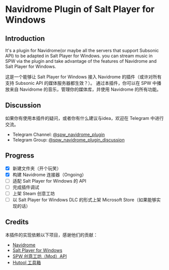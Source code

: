 # Navidrome Plugin of Salt Player for Windows

## Introduction
It's a plugin for Navidrome(or maybe all the servers that support Subsonic API) to be adapted in Salt Player for Windows. 
you can stream music in SPW via the plugin and take advantage of the features of Navidrome and Salt Player for Windows.

这是一个能够让 Salt Player for Windows 接入 Navidrome 的插件（或许对所有支持 Subsonic API 的媒体服务器都生效？）。
通过本插件，你可以在 SPW 中播放来自 Navidrome 的音乐，管理你的媒体库，并使用 Navidrome 的所有功能。

## Discussion
如果你有使用本插件的疑问，或者你有什么建议与idea，欢迎在 Telegram 中进行交流。
- Telegram Channel: [@spw_navidrome_plugin](https://t.me/spw_navidrome_plugin)
- Telegram Group: [@spw_navidrome_plugin_discussion](https://t.me/spw_navidrome_plugin_discussion)

## Progress
* [x] 新建文件夹（开个玩笑）
* [x] 构建 Navidrome 连接器（Ongoing）
* [ ] 适配 Salt Player for Windows 的 API
* [ ] 完成插件调试
* [ ] 上架 Steam 创意工坊
* [ ] 以 Salt Player for Windows DLC 的形式上架 Microsoft Store（如果能够实现的话）

## Credits
本插件的实现依赖以下项目，感谢他们的贡献：
* [Navidrome](https://github.com/navidrome/navidrome)
* [Salt Player for Windows](https://github.com/Moriafly/spw)
* [SPW 创意工坊（Mod）API](https://github.com/Moriafly/spw-workshop-api)
* [Hutool 工具箱](https://github.com/chinabugotech/hutool)